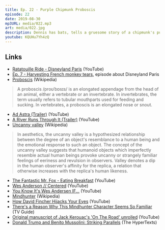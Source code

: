 ```yaml
---
title: Ep. 22 - Purple Chipmunk Proboscis
episode: 22
date: 2019-08-30
mp3URL: media/022.mp3
art: media/022.jpg
description: Dennis has bats, tells a gruesome story of a chipmunk's purple death, Erik likes a good scurry in the morning, and they talk about movies with Brad Pitt, Tommy Lee Jones, and the directorial genius of Wes Anderson and David Fincher.
youtube: KQUHu7Yh4zQ
---
```


## Links

- [Ratatouille Ride - Disneyland Paris](https://www.youtube.com/watch?v=WtZdXqY1TKs) (YouTube)
- [Ep. 7 - Harvesting French monkey tears](https://happyhour.fm/007), episode about Disneyland Paris
- [Proboscis](https://en.wikipedia.org/wiki/Proboscis) (Wikipedia)

> A proboscis /proʊˈbɒsɪs/ is an elongated appendage from the head of an animal, either a vertebrate or an invertebrate. In invertebrates, the term usually refers to tubular mouthparts used for feeding and sucking. In vertebrates, a proboscis is an elongated nose or snout.

- [Ad Astra (Trailer)](https://www.youtube.com/watch?v=P6AaSMfXHbA) (YouTube)
- [A River Runs Through It (Trailer)](https://www.youtube.com/watch?v=OsIolBViUmc) (YouTube)
- [Uncanny valley](https://en.wikipedia.org/wiki/Uncanny_valley) (Wikipedia)

> In aesthetics, the uncanny valley is a hypothesized relationship between the degree of an object's resemblance to a human being and the emotional response to such an object. The concept of the uncanny valley suggests that humanoid objects which imperfectly resemble actual human beings provoke uncanny or strangely familiar feelings of eeriness and revulsion in observers. Valley denotes a dip in the human observer's affinity for the replica, a relation that otherwise increases with the replica's human likeness.

- [The Fantastic Mr. Fox - Eating Breakfast](https://www.youtube.com/watch?v=8c0UOm_X5fQ) (YouTube)
- [Wes Anderson // Centered](https://www.youtube.com/watch?v=oL0DseCrqfU) (YouTube)
- [You Know It's Wes Andersen IF...](https://www.youtube.com/watch?v=nqfRmceGwUs) (YouTube)
- [Mindhunter](<https://en.wikipedia.org/wiki/Mindhunter_(TV_series)>) (Wikipedia)
- [How David Fincher Hijacks Your Eyes](https://youtu.be/GfqD5WqChUY) (YouTube)
- [There's a Reason Why This Mindhunter Character Seems So Familiar](https://www.tvguide.com/news/mindhunter-holden-ford-john-e-douglas/) (TV Guide)
- [Original manuscript of Jack Kerouac's 'On The Road' unrolled](https://www.youtube.com/watch?v=Hq-H1AojcFM) (YouTube)
- [Donald Trump and Benito Mussolini: Striking Parallels](http://www.thehypertexts.com/Donald%20Trump%20Benito%20Mussolini%20Parallels%20Fascists.htm) (The HyperTexts)
